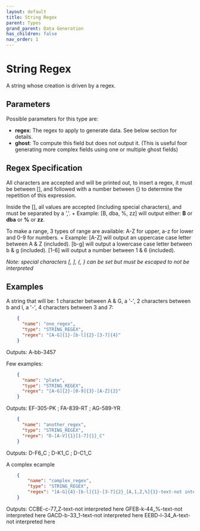 ```yaml
---
layout: default
title: String Regex
parent: Types
grand_parent: Data Generation
has_children: false
nav_order: 1
---
```


# String Regex

A string whose creation is driven by a regex.

## Parameters

Possible parameters for this type are:

- **regex**: The regex to apply to generate data. See below section for details.
- **ghost**: To compute this field but does not output it. (This is useful foor generating more complex fields using one or multiple ghost fields)


## Regex Specification

All characters are accepted and will be printed out, to insert a regex, it must be between [], and followed with a number between {} to determine the repetition of this expression.

Inside the [], all values are accepted (including special characters), and must be separated by a ','. +
Example:
[B, dba, %, zz] will output either: __B__ or __dba__ or __%__ or __zz__.

To make a range, 3 types of range are available: A-Z for upper, a-z for lower and 0-9 for numbers. +
Example:
[A-Z] will output an uppercase case letter between A & Z (included).
[b-g] will output a lowercase case letter between b & g (included).
[1-6] will output a number between 1 & 6 (included).

*Note: special characters [, ], {, } can be set but must be escaped to not be interpreted*

## Examples

A string that will be: 1 character between A & G, a '-', 2 characters between b and l, a '-', 4 characters between 3 and 7:

```json
    {
      "name": "one_regex",
      "type": "STRING_REGEX",
      "regex": "[A-G]{1}-[b-l]{2}-[3-7]{4}"
    }
```
Outputs:
A-bb-3457

Few examples:
```json
    {
      "name": "plate",
      "type": "STRING_REGEX",
      "regex": "[A-G]{2}-[0-9]{3}-[A-Z]{2}"
    }
```
Outputs:
EF-305-PK ; FA-839-RT ; AG-589-YR

```json
    {
      "name": "another_regex",
      "type": "STRING_REGEX",
      "regex": "D-[A-V]{1}[1-7]{1}_C"
    }
```
Outputs:
D-F6_C ; D-K1_C ; D-C1_C

A complex ecample
```json
    {
        "name": "complex_regex",
        "type": "STRING_REGEX",
        "regex": "[A-G]{4}-[b-l]{1}-[3-7]{2}_[A,1,Z,%]{1}-text-not interpreted here"
    }
```
Outputs:
CCBE-c-77_Z-text-not interpreted here
GFEB-k-44_%-text-not interpreted here
GACD-b-33_1-text-not interpreted here
EEBD-l-34_A-text-not interpreted here
